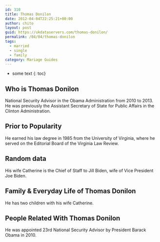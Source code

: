 ```yaml
---
id: 310
title: Thomas Donilon
date: 2012-04-04T22:25:21+00:00
author: chito
layout: post
guid: https://ukdataservers.com/thomas-donilon/
permalink: /04/04/thomas-donilon  
tags:
  - married
  - single
  - family
category: Mariage Guides
---
```


* some text
{: toc}


## Who is  Thomas Donilon
                  
                  
                  
National Security Advisor in the Obama Administration from 2010 to 2013. He was previously the Assistant Secretary of State for Public Affairs in the Clinton Administration.
                  
                
                
                
## Prior to Popularity 
                  
                  
                  
He earned his law degree in 1985 from the University of Virginia, where he served on the Editorial Board of the Virginia Law Review.
                  
                
                
                
## Random data 
                  
                  
                  
His wife Catherine is the Chief of Staff to Jill Biden, wife of Vice President Joe Biden.
                  
                
                
                
## Family & Everyday Life of Thomas Donilon
                  
                  
                  
He has two children with his wife Catherine.
                  
                
                
                
## People Related With  Thomas Donilon
                  
                  
                  
He was appointed 23rd National Security Advisor by President Barack Obama in 2010.
                  
                
              
            
          
          
          
    
    
  
